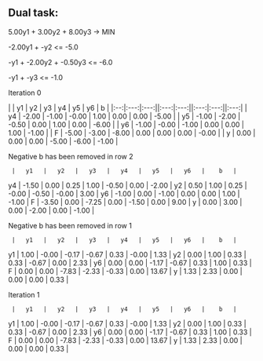 Dual task:
---
5.00y1 + 3.00y2 + 8.00y3 ->  MIN

-2.00y1 + -y2 <= -5.0

-y1 + -2.00y2 + -0.50y3 <= -6.0

-y1 + -y3 <= -1.0

Iteration 0

 | |   y1   |   y2   |   y3   |   y4   |   y5   |   y6   |    b   |
 |:--:|:---:|:---:||:---:|:---:||:---:|:---:||:---:|
 | y4 |  -2.00 |  -1.00 |  -0.00 |   1.00 |   0.00 |   0.00 |  -5.00 |
 | y5 |  -1.00 |  -2.00 |  -0.50 |   0.00 |   1.00 |   0.00 |  -6.00 |
 | y6 |  -1.00 |  -0.00 |  -1.00 |   0.00 |   0.00 |   1.00 |  -1.00 |
 |  F |  -5.00 |  -3.00 |  -8.00 |   0.00 |   0.00 |   0.00 |  -0.00 |
 | y |   0.00 |   0.00 |   0.00 |  -5.00 |  -6.00 |  -1.00 |

Negative b has been removed in row 2

     |   y1   |   y2   |   y3   |   y4   |   y5   |   y6   |    b   |
  y4 |  -1.50 |   0.00 |   0.25 |   1.00 |  -0.50 |   0.00 |  -2.00 |
  y2 |   0.50 |   1.00 |   0.25 |  -0.00 |  -0.50 |  -0.00 |   3.00 |
  y6 |  -1.00 |   0.00 |  -1.00 |   0.00 |   0.00 |   1.00 |  -1.00 |
   F |  -3.50 |   0.00 |  -7.25 |   0.00 |  -1.50 |   0.00 |   9.00 |
   y |   0.00 |   3.00 |   0.00 |  -2.00 |   0.00 |  -1.00 |

Negative b has been removed in row 1

     |   y1   |   y2   |   y3   |   y4   |   y5   |   y6   |    b   |
  y1 |   1.00 |  -0.00 |  -0.17 |  -0.67 |   0.33 |  -0.00 |   1.33 |
  y2 |   0.00 |   1.00 |   0.33 |   0.33 |  -0.67 |   0.00 |   2.33 |
  y6 |   0.00 |   0.00 |  -1.17 |  -0.67 |   0.33 |   1.00 |   0.33 |
   F |   0.00 |   0.00 |  -7.83 |  -2.33 |  -0.33 |   0.00 |  13.67 |
   y |   1.33 |   2.33 |   0.00 |   0.00 |   0.00 |   0.33 |

Iteration 1

     |   y1   |   y2   |   y3   |   y4   |   y5   |   y6   |    b   |
  y1 |   1.00 |  -0.00 |  -0.17 |  -0.67 |   0.33 |  -0.00 |   1.33 |
  y2 |   0.00 |   1.00 |   0.33 |   0.33 |  -0.67 |   0.00 |   2.33 |
  y6 |   0.00 |   0.00 |  -1.17 |  -0.67 |   0.33 |   1.00 |   0.33 |
   F |   0.00 |   0.00 |  -7.83 |  -2.33 |  -0.33 |   0.00 |  13.67 |
   y |   1.33 |   2.33 |   0.00 |   0.00 |   0.00 |   0.33 |
